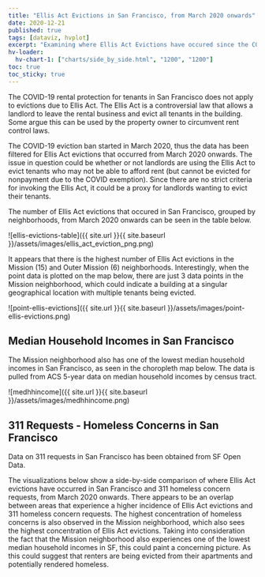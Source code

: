 ```yaml
---
title: "Ellis Act Evictions in San Francisco, from March 2020 onwards"
date: 2020-12-21
published: true
tags: [dataviz, hvplot]
excerpt: "Examining where Ellis Act Evictions have occured since the COVID-19 rental protections have taken effect"
hv-loader:
  hv-chart-1: ["charts/side_by_side.html", "1200", "1200"] 
toc: true
toc_sticky: true
---
```


The COVID-19 rental protection for tenants in San Francisco does not apply to evictions due to Ellis Act. The Ellis Act is a controversial law that allows a landlord to leave the rental business and evict all tenants in the building. Some argue this can be used by the property owner to circumvent rent control laws. 

The COVID-19 eviction ban started in March 2020, thus the data has been filtered for Ellis Act evictions that occurred from March 2020 onwards. The issue in question could be whether or not landlords are using the Ellis Act to evict tenants who may not be able to afford rent (but cannot be evicted for nonpayment due to the COVID exemption). Since there are no strict criteria for invoking the Ellis Act, it could be a proxy for landlords wanting to evict their tenants. 

The number of Ellis Act evictions that occured in San Francisco, grouped by neighborhoods, from March 2020 onwards can be seen in the table below. 

![ellis-evictions-table]({{ site.url }}{{ site.baseurl }}/assets/images/ellis_act_eviction_png.png)

It appears that there is the highest number of Ellis Act evictions in the Mission (15) and Outer Mission (6) neighborhoods. Interestingly, when the point data is plotted on the map below, there are just 3 data points in the Mission neighborhood, which could indicate a building at a singular geographical location  with multiple tenants being evicted.  

![point-ellis-evictions]({{ site.url }}{{ site.baseurl }}/assets/images/point-ellis-evictions.png)

## Median Household Incomes in San Francisco 

The Mission neighborhood also has one of the lowest median household incomes in San Francisco, as seen in the choropleth map below. The data is pulled from ACS 5-year data on median household incomes by census tract. 

![medhhincome]({{ site.url }}{{ site.baseurl }}/assets/images/medhhincome.png)

## 311 Requests - Homeless Concerns in San Francisco 

Data on 311 requests in San Francisco has been obtained from SF Open Data. 

The visualizations below show a side-by-side comparison of where Ellis Act evictions have occurred in San Francisco and 311 homeless concern requests, from March 2020 onwards. There appears to be an overlap between areas that experience a higher incidence of Ellis Act evictions and 311 homeless concern requests. The highest concentration of homeless concerns is also observed in the Mission neighborhood, which also sees the highest concentration of Ellis Act evictions. Taking into consideration the fact that the Mission neighborhood also experiences one of the lowest median household incomes in SF, this could paint a concerning picture. As this could suggest that renters are being evicted from their apartments and potentially rendered homeless.

<div id="hv-chart-1"></div>

